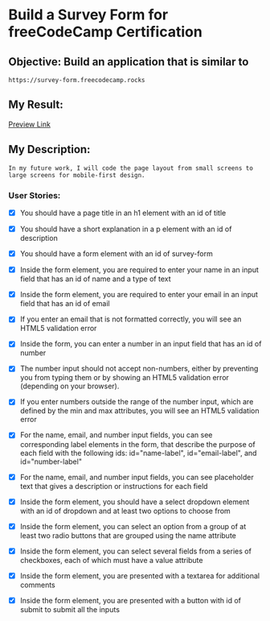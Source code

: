 # Build a Survey Form for freeCodeCamp Certification

## Objective: Build an application that is similar to 

    https://survey-form.freecodecamp.rocks

## My Result: 

[Preview Link](https://htmlpreview.github.io/?https://github.com/selimbiber/Responsive-Web-Design-Certification/blob/main/SurveyForm/index.html)

## My Description:

    In my future work, I will code the page layout from small screens to large screens for mobile-first design.

### User Stories:

- [x] You should have a page title in an h1 element with an id of title

- [x] You should have a short explanation in a p element with an id of description

- [x] You should have a form element with an id of survey-form

- [x] Inside the form element, you are required to enter your name in an input field that has an id of name and a type of text

- [x] Inside the form element, you are required to enter your email in an input field that has an id of email

- [x] If you enter an email that is not formatted correctly, you will see an HTML5 validation error

- [x] Inside the form, you can enter a number in an input field that has an id of number

- [x] The number input should not accept non-numbers, either by preventing you from typing them or by showing an HTML5 validation error (depending on your browser).

- [x] If you enter numbers outside the range of the number input, which are defined by the min and max attributes, you will see an HTML5 validation error

- [x] For the name, email, and number input fields, you can see corresponding label elements in the form, that describe the purpose of each field with the following ids: id="name-label", id="email-label", and id="number-label"

- [x] For the name, email, and number input fields, you can see placeholder text that gives a description or instructions for each field

- [x] Inside the form element, you should have a select dropdown element with an id of dropdown and at least two options to choose from

- [x] Inside the form element, you can select an option from a group of at least two radio buttons that are grouped using the name attribute

- [x] Inside the form element, you can select several fields from a series of checkboxes, each of which must have a value attribute

- [x] Inside the form element, you are presented with a textarea for additional comments

- [x] Inside the form element, you are presented with a button with id of submit to submit all the inputs
